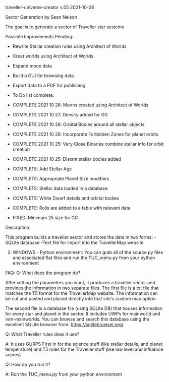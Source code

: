  traveller-universe-creator
v.05
2021-10-28

 Sector Generation
 by Sean Nelson

 The goal is to generate a sector of Traveller star systems


 Possible Improvements Pending:

   - Rewrite Stellar creation rules using  Architect of Worlds
   - Creat worlds using Architect of Worlds
   - Expand moon data 
   - Build a GUI for browsing data
   - Export data to a PDF for publishing

   - To Do list complete:

   - COMPLETE 2021 10 28: Moons created using Architect of Worlds
   - COMPLETE 2021 10 27: Density added for GG
   - COMPLETE 2021 10 26: Orbital Bodies around all stellar objects
   - COMPLETE 2021 10 26: Incorporate Forbidden Zones for planet orbits
   - COMPLETE 2021 10 25: Very Close Binaries combine stellar info for orbit creation
   - COMPLETE 2021 10 25: Distant stellar bodies added
   - COMPLETE: Add Stellar Age
   - COMPLETE: Appropriate Planet Size modifiers
   - COMPLETE: Stellar data loaded in a database. 
   - COMPLETE: White Dwarf details and orbital bodies
   - COMPLETE: Rolls are added to a table with relevant data
   - FIXED: Minimum 25 size for GG    


Description:

This program builds a traveller sector and stores the data in two forms:
-SQLite database
-Text file for import into the TravellerMap website

2)  WINDOWS - Python environment:  You can grab all of the source py files and associated flat files and run the TUC_menu.py from your python environment

FAQ:
Q:  What does the program do?

After setting the parameters you want, it produces a traveller sector and provides the information in two separate files. 
The first file is a txt file that matches the T5 format for the TravellerMap website.  The information can be cut and pasted and placed directly into that site's custom map option.

The second file is a database file (using SQLite DB) that houses information for every star and planet in the sector.  It includes UWPs for mainworld and non-mainworlds.
You can browse and search this database using the excellent SQLite browser from: https://sqlitebrowser.org/

Q:  What Traveller rules does it use?

A:  It uses GURPS First In for the science stuff (like stellar details, and planet temperature) and T5 rules for the Traveller stuff (like law level and influence scores)

Q:  How do you run it?

A:  Run the TUC_menu.py from your python environment



